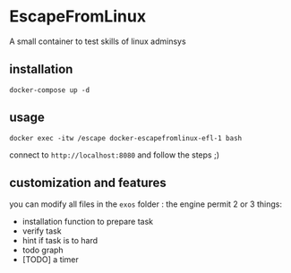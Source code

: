 # EscapeFromLinux

A small container to test skills of linux adminsys
## installation 

`docker-compose up -d`

## usage

`docker exec -itw /escape docker-escapefromlinux-efl-1 bash`

connect to `http://localhost:8080` and follow the steps ;)

## customization and features

you can modify all files in the `exos` folder : the engine permit 2 or 3 things:
* installation function to prepare task
* verify task
* hint if task is to hard
* todo graph
* [TODO] a timer
 